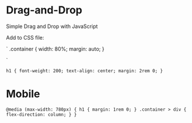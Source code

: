 # Drag-and-Drop
Simple Drag and Drop with JavaScript


Add to CSS file:

`
.container {
   width: 80%;
   margin: auto;
}

`

`
h1 {
   font-weight: 200;
   text-align: center;
   margin: 2rem 0;
}
`

# Mobile
`
@media (max-width: 780px) {
   h1 {
      margin: 1rem 0;
   }
   .container > div {
      flex-direction: column;
   }
}
`
